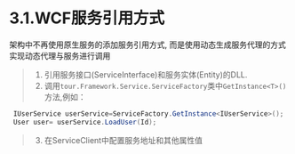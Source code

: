# 3.1.WCF服务引用方式
架构中不再使用原生服务的添加服务引用方式, 而是使用动态生成服务代理的方式实现动态代理与服务进行调用
>1. 引用服务接口(ServiceInterface)和服务实体(Entity)的DLL.
>2. 调用```tour.Framework.Service.ServiceFactory```类中```GetInstance<T>()```方法,例如：
```C#
 IUserService userService=ServiceFactory.GetInstance<IUserService>();
 User user= userService.LoadUser(Id);
```
>3. 在ServiceClient中配置服务地址和其他属性值
